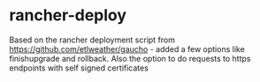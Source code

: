 # rancher-deploy
Based on the rancher deployment script from https://github.com/etlweather/gaucho - added a few options like finishupgrade and rollback. Also the option to do requests to https endpoints with self signed certificates
